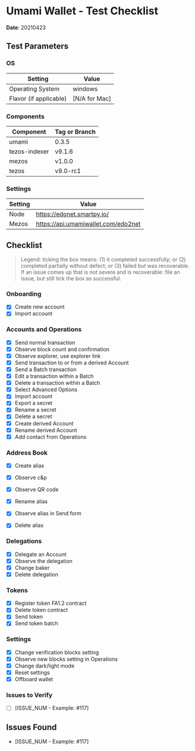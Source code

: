 # Umami Wallet - Test Checklist

**Date**: 20210423

## Test Parameters

### OS

| Setting | Value |
|--|--|
| Operating System | windows |
| Flavor (if applicable) | [N/A for Mac] |

### Components

| Component | Tag or Branch |
|--|--|
| umami | 0.3.5 |
| tezos-indexer | v9.1.6 |
| mezos | v1.0.0 |
| tezos | v9.0-rc1

### Settings

| Setting | Value |
|--|--|
| Node | https://edonet.smartpy.io/ |
| Mezos | https://api.umamiwallet.com/edo2net |

## Checklist

> Legend: ticking the box means: (1) it completed successfully; or (2) completed partially without defect; or (3) failed but was recoverable. If an issue comes up that is not severe and is recoverable: file an issue, but still tick the box as successful.

### Onboarding
- [x] Create new account
- [x] Import account

### Accounts and Operations
- [x] Send normal transaction
- [x] Observe block count and confirmation
- [x] Observe explorer, use explorer link
- [x] Send transaction to or from a derived Account
- [x] Send a Batch transaction
- [x] Edit a transaction within a Batch
- [x] Delete a transaction within a Batch
- [x] Select Advanced Options
- [x] Import account
- [x] Export a secret
- [x] Rename a secret
- [x] Delete a secret
- [x] Create derived Account
- [x] Rename derived Account
- [x] Add contact from Operations

### Address Book
- [x] Create alias
- [x] Observe c&p
- [x] Observe QR code
- [x] Rename alias
- [x] Observe alias in Send form
- [x] Delete alias


### Delegations
- [x] Delegate an Account
- [x] Observe the delegation
- [x] Change baker
- [x] Delete delegation

### Tokens
- [x] Register token FA1.2 contract
- [x] Delete token contract
- [x] Send token
- [x] Send token batch

### Settings
- [x] Change verification blocks setting
- [x] Observe new blocks setting in Operations
- [x] Change dark/light mode
- [x] Reset settings
- [x] Offboard wallet

### Issues to Verify

 * [ ] [ISSUE_NUM - Example: #117]

## Issues Found

 * [ISSUE_NUM - Example: #117]
